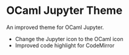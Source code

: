 # OCaml Jupyter Theme

An improved theme for OCaml Jupyter.

- Change the Jupyter icon to the OCaml icon
- Improved code highlight for CodeMirror
